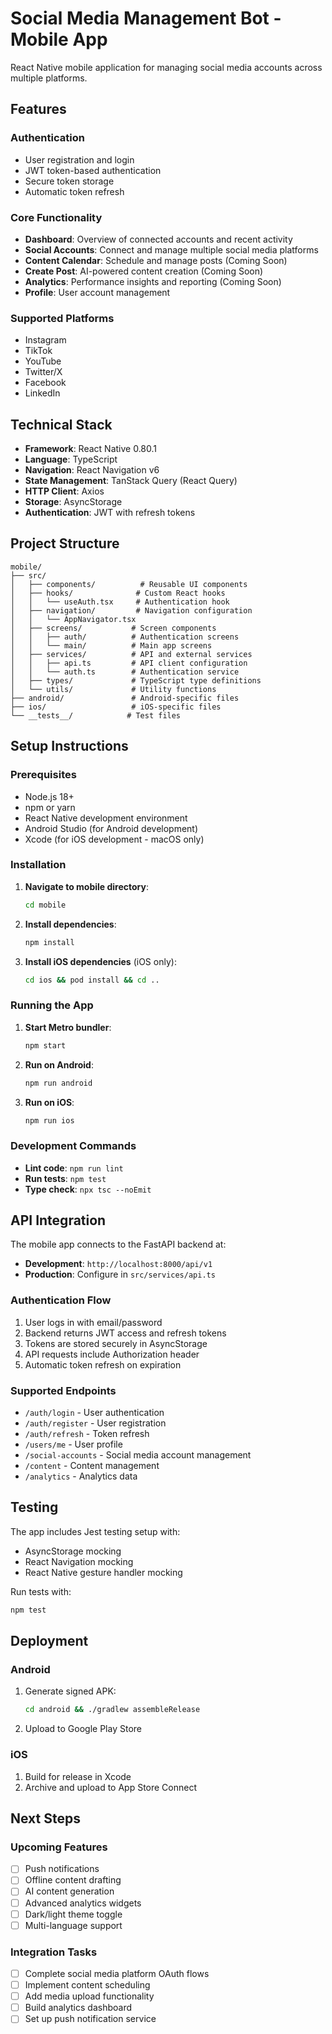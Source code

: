 # Social Media Management Bot - Mobile App

React Native mobile application for managing social media accounts across multiple platforms.

## Features

### Authentication
- User registration and login
- JWT token-based authentication
- Secure token storage
- Automatic token refresh

### Core Functionality
- **Dashboard**: Overview of connected accounts and recent activity
- **Social Accounts**: Connect and manage multiple social media platforms
- **Content Calendar**: Schedule and manage posts (Coming Soon)
- **Create Post**: AI-powered content creation (Coming Soon)
- **Analytics**: Performance insights and reporting (Coming Soon)
- **Profile**: User account management

### Supported Platforms
- Instagram
- TikTok
- YouTube
- Twitter/X
- Facebook
- LinkedIn

## Technical Stack

- **Framework**: React Native 0.80.1
- **Language**: TypeScript
- **Navigation**: React Navigation v6
- **State Management**: TanStack Query (React Query)
- **HTTP Client**: Axios
- **Storage**: AsyncStorage
- **Authentication**: JWT with refresh tokens

## Project Structure

```
mobile/
├── src/
│   ├── components/          # Reusable UI components
│   ├── hooks/              # Custom React hooks
│   │   └── useAuth.tsx     # Authentication hook
│   ├── navigation/         # Navigation configuration
│   │   └── AppNavigator.tsx
│   ├── screens/           # Screen components
│   │   ├── auth/          # Authentication screens
│   │   └── main/          # Main app screens
│   ├── services/          # API and external services
│   │   ├── api.ts         # API client configuration
│   │   └── auth.ts        # Authentication service
│   ├── types/             # TypeScript type definitions
│   └── utils/             # Utility functions
├── android/               # Android-specific files
├── ios/                   # iOS-specific files
└── __tests__/            # Test files
```

## Setup Instructions

### Prerequisites
- Node.js 18+
- npm or yarn
- React Native development environment
- Android Studio (for Android development)
- Xcode (for iOS development - macOS only)

### Installation

1. **Navigate to mobile directory**:
   ```bash
   cd mobile
   ```

2. **Install dependencies**:
   ```bash
   npm install
   ```

3. **Install iOS dependencies** (iOS only):
   ```bash
   cd ios && pod install && cd ..
   ```

### Running the App

1. **Start Metro bundler**:
   ```bash
   npm start
   ```

2. **Run on Android**:
   ```bash
   npm run android
   ```

3. **Run on iOS**:
   ```bash
   npm run ios
   ```

### Development Commands

- **Lint code**: `npm run lint`
- **Run tests**: `npm test`
- **Type check**: `npx tsc --noEmit`

## API Integration

The mobile app connects to the FastAPI backend at:
- **Development**: `http://localhost:8000/api/v1`
- **Production**: Configure in `src/services/api.ts`

### Authentication Flow
1. User logs in with email/password
2. Backend returns JWT access and refresh tokens
3. Tokens are stored securely in AsyncStorage
4. API requests include Authorization header
5. Automatic token refresh on expiration

### Supported Endpoints
- `/auth/login` - User authentication
- `/auth/register` - User registration
- `/auth/refresh` - Token refresh
- `/users/me` - User profile
- `/social-accounts` - Social media account management
- `/content` - Content management
- `/analytics` - Analytics data

## Testing

The app includes Jest testing setup with:
- AsyncStorage mocking
- React Navigation mocking
- React Native gesture handler mocking

Run tests with:
```bash
npm test
```

## Deployment

### Android
1. Generate signed APK:
   ```bash
   cd android && ./gradlew assembleRelease
   ```

2. Upload to Google Play Store

### iOS
1. Build for release in Xcode
2. Archive and upload to App Store Connect

## Next Steps

### Upcoming Features
- [ ] Push notifications
- [ ] Offline content drafting
- [ ] AI content generation
- [ ] Advanced analytics widgets
- [ ] Dark/light theme toggle
- [ ] Multi-language support

### Integration Tasks
- [ ] Complete social media platform OAuth flows
- [ ] Implement content scheduling
- [ ] Add media upload functionality
- [ ] Build analytics dashboard
- [ ] Set up push notification service